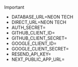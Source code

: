 > [!IMPORTANT]
> - DATABASE_URL=NEON TECH
> - DIRECT_URL=NEON TECH
> - AUTH_SECRET=
> - GITHUB_CLIENT_ID=
> - GITHUB_CLIENT_SECRET=
> - GOOGLE_CLIENT_ID=
> - GOOGLE_CLIENT_SECRET=
> - RESEND_API_KEY=
> - NEXT_PUBLIC_APP_URL=
